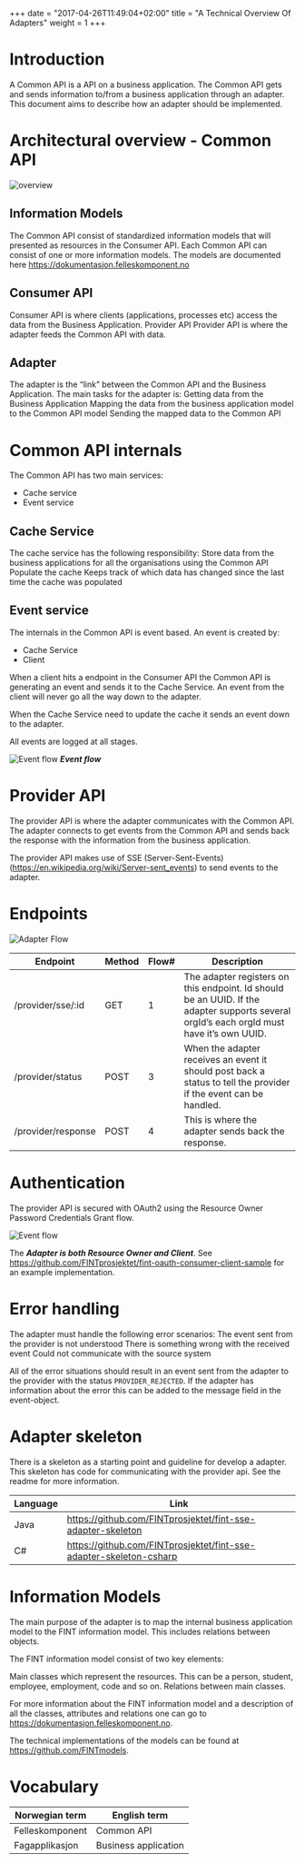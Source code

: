 +++
date = "2017-04-26T11:49:04+02:00"
title = "A Technical Overview Of Adapters"
weight = 1
+++

# Introduction
A Common API is a API on a business application. The Common API gets and sends information to/from a business application through an adapter. This document aims to describe how an adapter should be implemented.

# Architectural overview - Common API

![overview](/images/architec-overview-kopi.png)
## Information Models
The Common API consist of standardized information models that will presented as resources in the Consumer API. Each Common API can consist of one or more information models. The models are documented here https://dokumentasjon.felleskomponent.no

## Consumer API
Consumer API is where clients (applications, processes etc) access the data from the Business Application. 
Provider API
Provider API is where the adapter feeds the Common API with data.

## Adapter
The adapter is the “link” between the Common API and the Business Application. The main tasks for the adapter is:
Getting data from the Business Application
Mapping the data from the business application model to the Common API model
Sending the mapped data to the Common API

# Common API internals
The Common API has two main services:

* Cache service
* Event service

## Cache Service

The cache service has the following responsibility:
Store data from the business applications for all the organisations using the Common API
Populate the cache
Keeps track of which data has changed since the last time the cache was populated

## Event service

The internals in the Common API is event based. An event is created by:

* Cache Service
* Client

When a client hits a endpoint in the Consumer API the Common API is generating an event and sends it to the Cache Service. An event from the client will never go all the way down to the adapter.

When the Cache Service need to update the cache it sends an event down to the adapter.

All events are logged at all stages.

![Event flow](/images/fint-event-flow.png)
***Event flow***

# Provider API
The provider API is where the adapter communicates with the Common API. The adapter connects to get events from the Common API and sends back the response with the information from the business application.

The provider API makes use of SSE (Server-Sent-Events) (https://en.wikipedia.org/wiki/Server-sent_events) to send events to the adapter.

# Endpoints

![Adapter Flow](/images/adapter-flow.png)

| Endpoint           | Method | Flow# | Description                                                                                                                               |
|--------------------|--------|-------|-------------------------------------------------------------------------------------------------------------------------------------------|
| /provider/sse/:id  | GET    | 1     | The adapter registers on this endpoint. Id should be an UUID. If the adapter supports several orgId’s each orgId must have it’s own UUID. |
| /provider/status   | POST   | 3     | When the adapter receives an event it should post back a status to tell the provider if the event can be handled.                         |
| /provider/response | POST   | 4     | This is where the adapter sends back the response.                                                                                        |

# Authentication

The provider API is secured with OAuth2 using the Resource Owner Password Credentials Grant flow.

![Event flow](/images/authentication.png)

The ***Adapter is both Resource Owner and Client***. See https://github.com/FINTprosjektet/fint-oauth-consumer-client-sample for an example implementation.

# Error handling

The adapter must handle the following error scenarios:
The event sent from the provider is not understood
There is something wrong with the received event
Could not communicate with the source system

All of the error situations should result in an event sent from the adapter to the provider with the status `PROVIDER_REJECTED`. If the adapter has information about the error this can be added to the message field in the event-object.

# Adapter skeleton

There is a skeleton as a starting point and guideline for develop a adapter. This skeleton has code for communicating with the provider api. See the readme for more information.

| Language | Link                                                               |
|----------|--------------------------------------------------------------------|
| Java     | https://github.com/FINTprosjektet/fint-sse-adapter-skeleton        |
| C#       | https://github.com/FINTprosjektet/fint-sse-adapter-skeleton-csharp |

# Information Models
The main purpose of the adapter is to map the internal business application model to the FINT information model. This includes relations between objects. 

The FINT information model consist of two key elements:

Main classes which represent the resources. This can be a person, student, employee, employment, code and so on.
Relations between main classes. 

For more information about the FINT information model and a description of all the classes, attributes and relations one can go to https://dokumentasjon.felleskomponent.no.

The technical implementations of the models can be found at https://github.com/FINTmodels.

# Vocabulary

| Norwegian term  | English term         |
|-----------------|----------------------|
| Felleskomponent | Common API           |
| Fagapplikasjon  | Business application |
